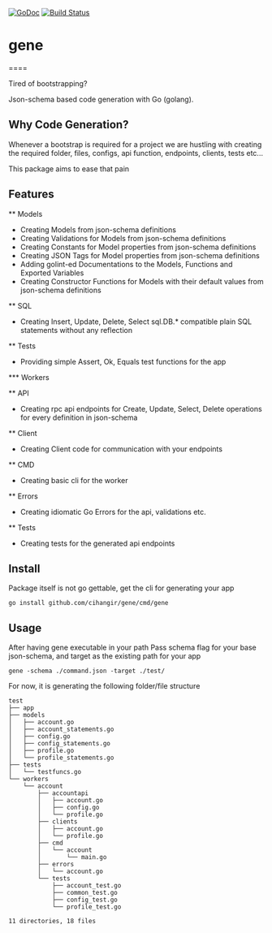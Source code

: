 [![GoDoc](https://godoc.org/github.com/cihangir/gene?status.svg)](https://godoc.org/github.com/cihangir/gene)
[![Build Status](https://travis-ci.org/cihangir/gene.svg)](https://travis-ci.org/cihangir/gene)

# gene
====

Tired of bootstrapping?

Json-schema based code generation with Go (golang).

## Why Code Generation?

Whenever a bootstrap is required for a project we are hustling with creating the
required folder, files, configs, api function, endpoints, clients, tests etc...

This package aims to ease that pain

## Features

** Models
* Creating Models from json-schema definitions
* Creating Validations for Models from json-schema definitions
* Creating Constants for Model properties from json-schema definitions
* Creating JSON Tags for Model properties from json-schema definitions
* Adding golint-ed Documentations to the Models, Functions and Exported Variables
* Creating Constructor Functions for Models with their default values from json-schema definitions

** SQL
* Creating Insert, Update, Delete, Select sql.DB.* compatible plain SQL statements without any reflection

** Tests
* Providing simple Assert, Ok, Equals test functions for the app

*** Workers

** API
* Creating rpc api endpoints for Create, Update, Select, Delete operations for every definition in json-schema

** Client
* Creating Client code for communication with your endpoints

** CMD
* Creating basic cli for the worker

** Errors
* Creating idiomatic Go Errors for the api, validations etc.

** Tests
* Creating tests for the generated api endpoints

## Install

Package itself is not go gettable, get the cli for generating your app
```
go install github.com/cihangir/gene/cmd/gene
```

## Usage

After having gene executable in your path
Pass schema flag for your base json-schema, and target as the existing path for your app

```
gene -schema ./command.json -target ./test/

```

For now, it is generating the following folder/file structure
```
test
├── app
├── models
│   ├── account.go
│   ├── account_statements.go
│   ├── config.go
│   ├── config_statements.go
│   ├── profile.go
│   └── profile_statements.go
├── tests
│   └── testfuncs.go
└── workers
    └── account
        ├── accountapi
        │   ├── account.go
        │   ├── config.go
        │   └── profile.go
        ├── clients
        │   ├── account.go
        │   └── profile.go
        ├── cmd
        │   └── account
        │       └── main.go
        ├── errors
        │   └── account.go
        └── tests
            ├── account_test.go
            ├── common_test.go
            ├── config_test.go
            └── profile_test.go

11 directories, 18 files
```
